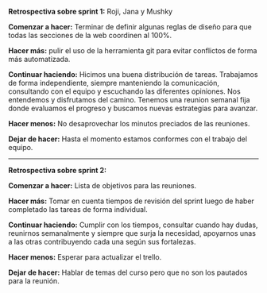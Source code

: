 **Retrospectiva sobre sprint 1:** Roji, Jana y Mushky

**Comenzar a hacer:** Terminar de definir algunas reglas de diseño para que todas las secciones de la web coordinen al 100%.

**Hacer más:** pulir el uso de la herramienta git para evitar conflictos de forma más automatizada. 

**Continuar haciendo:** Hicimos una buena distribución de tareas. Trabajamos de forma independiente, siempre manteniendo la comunicación, consultando con el equipo y escuchando las diferentes opiniones. Nos entendemos y disfrutamos del camino. Tenemos una reunion semanal fija donde evaluamos el progreso y buscamos nuevas estrategias para avanzar.

**Hacer menos:** No desaprovechar los minutos preciados de las reuniones. 

**Dejar de hacer:** Hasta el momento estamos conformes con el trabajo del equipo. 

*** *** *** *** *** *** *** ***

**Retrospectiva sobre sprint 2:** 

**Comenzar a hacer:** Lista de objetivos para las reuniones.

**Hacer más:** Tomar en cuenta tiempos de revisión del sprint luego de haber completado las tareas de forma individual.

**Continuar haciendo:** Cumplir con los tiempos, consultar cuando hay dudas, reunirnos semanalmente y siempre que surja la necesidad, apoyarnos unas a las otras contribuyendo cada una según sus fortalezas.

**Hacer menos:** Esperar para actualizar el trello.

**Dejar de hacer:**  Hablar de temas del curso pero que no son los pautados para la reunión.

